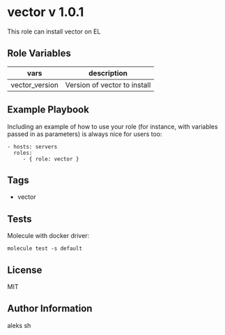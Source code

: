 vector v 1.0.1
=========

This role can install vector on EL

Role Variables
--------------

|vars |description |
|-----|------------|
|vector_version |Version of vector to install |


Example Playbook
----------------

Including an example of how to use your role (for instance, with variables passed in as parameters) is always nice for users too:

    - hosts: servers
      roles:
         - { role: vector }

Tags  
-------
- vector

Tests
-------

Molecule with docker driver:  
```
molecule test -s default
```

License
-------

MIT

Author Information
------------------

aleks sh
